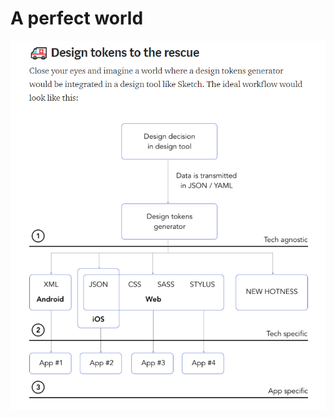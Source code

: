 <!-- TITLE: Design Tokens -->

# A perfect world
![Design Tokens Flow](/uploads/design-tokens-flow.png "Design Tokens Flow")